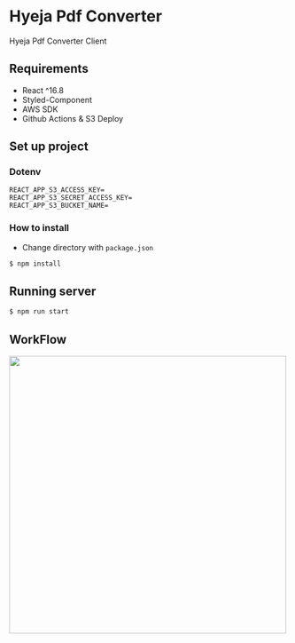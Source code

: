 # Hyeja Pdf Converter

Hyeja Pdf Converter Client

## Requirements

- React ^16.8
- Styled-Component
- AWS SDK
- Github Actions & S3 Deploy

## Set up project

### Dotenv

```env
REACT_APP_S3_ACCESS_KEY=
REACT_APP_S3_SECRET_ACCESS_KEY=
REACT_APP_S3_BUCKET_NAME=
```

### How to install

- Change directory with `package.json`

```bash
$ npm install
```

## Running server

```bash
$ npm run start
```

## WorkFlow

<img src="https://github.com/rare-idiots/hyeja-pdf-converter/workflow.png" width="500">
